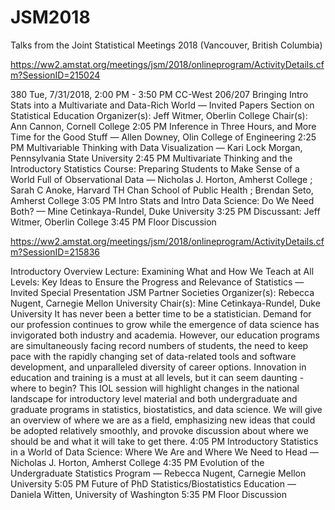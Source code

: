 # JSM2018
Talks from the Joint Statistical Meetings 2018 (Vancouver, British Columbia)

https://ww2.amstat.org/meetings/jsm/2018/onlineprogram/ActivityDetails.cfm?SessionID=215024

380	Tue, 7/31/2018, 2:00 PM - 3:50 PM	CC-West 206/207
Bringing Intro Stats into a Multivariate and Data-Rich World — Invited Papers
Section on Statistical Education
Organizer(s): Jeff Witmer, Oberlin College
Chair(s): Ann Cannon, Cornell College
2:05 PM	Inference in Three Hours, and More Time for the Good Stuff — Allen Downey, Olin College of Engineering
2:25 PM	Multivariable Thinking with Data Visualization — Kari Lock Morgan, Pennsylvania State University
2:45 PM	Multivariate Thinking and the Introductory Statistics Course: Preparing Students to Make Sense of a World Full of Observational Data — Nicholas J. Horton, Amherst College ; Sarah C Anoke, Harvard TH Chan School of Public Health ; Brendan Seto, Amherst College
3:05 PM	Intro Stats and Intro Data Science: Do We Need Both? — Mine Cetinkaya-Rundel, Duke University
3:25 PM	Discussant: Jeff Witmer, Oberlin College
3:45 PM	Floor Discussion




https://ww2.amstat.org/meetings/jsm/2018/onlineprogram/ActivityDetails.cfm?SessionID=215836

Introductory Overview Lecture: Examining What and How We Teach at All Levels: Key Ideas to Ensure the Progress and Relevance of Statistics — Invited Special Presentation
JSM Partner Societies
Organizer(s): Rebecca Nugent, Carnegie Mellon University
Chair(s): Mine Cetinkaya-Rundel, Duke University
It has never been a better time to be a statistician. Demand for our profession continues to grow while the emergence of data science has invigorated both industry and academia. However, our education programs are simultaneously facing record numbers of students, the need to keep pace with the rapidly changing set of data-related tools and software development, and unparalleled diversity of career options. Innovation in education and training is a must at all levels, but it can seem daunting - where to begin? This IOL session will highlight changes in the national landscape for introductory level material and both undergraduate and graduate programs in statistics, biostatistics, and data science. We will give an overview of where we are as a field, emphasizing new ideas that could be adopted relatively smoothly, and provoke discussion about where we should be and what it will take to get there.
4:05 PM	Introductory Statistics in a World of Data Science: Where We Are and Where We Need to Head — Nicholas J. Horton, Amherst College
4:35 PM	Evolution of the Undergraduate Statistics Program — Rebecca Nugent, Carnegie Mellon University
5:05 PM	Future of PhD Statistics/Biostatistics Education — Daniela Witten, University of Washington
5:35 PM	Floor Discussion


